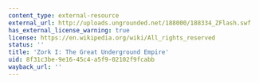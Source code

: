 ```yaml
---
content_type: external-resource
external_url: http://uploads.ungrounded.net/188000/188334_ZFlash.swf
has_external_license_warning: true
license: https://en.wikipedia.org/wiki/All_rights_reserved
status: ''
title: 'Zork I: The Great Underground Empire'
uid: 8f31c3be-9e16-45c4-a5f9-02102f9fcabb
wayback_url: ''
---
```

